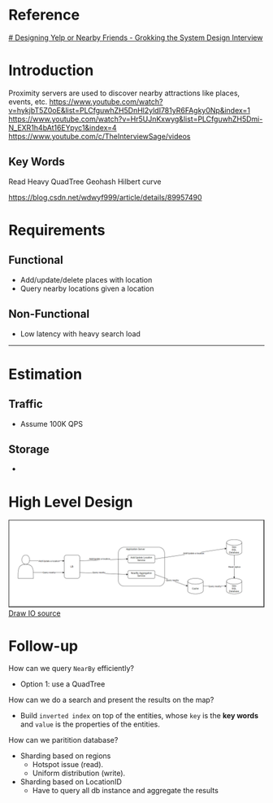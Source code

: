 # Reference

[# Designing Yelp or Nearby Friends - Grokking the System Design Interview](https://www.educative.io/courses/grokking-the-system-design-interview/B8rpM8E16LQ)

# Introduction
Proximity servers are used to discover nearby attractions like places, events, etc.
https://www.youtube.com/watch?v=hykjbT5Z0oE&list=PLCfguwhZH5DnHl2yldI781yR6FAgky0Np&index=1
https://www.youtube.com/watch?v=Hr5UJnKxwyg&list=PLCfguwhZH5Dmi-N_EXR1h4bAt16EYpyc1&index=4
https://www.youtube.com/c/TheInterviewSage/videos

## Key Words
Read Heavy
QuadTree
Geohash
Hilbert curve

https://blog.csdn.net/wdwyf999/article/details/89957490


# Requirements
## **Functional**
- Add/update/delete places with location
- Query nearby locations given a location

## **Non-Functional**
- Low latency with heavy search load

---
# Estimation
## **Traffic**
- Assume 100K QPS

## **Storage**
-

# High Level Design
![POI](https://raw.githubusercontent.com/lambda826/My-Notebook/master/08%20Distributed%20System/01%20System%20Design/02%20System%20Design%20Demos/resource/POI.png)
[Draw IO source](https://app.diagrams.net/#G1HA21GylJ42Z1oZyYARWOKjJJ4f9iuiUc)

# Follow-up
How can we query `NearBy` efficiently?
 - Option 1: use a QuadTree

How can we do a search and present the results on the map?
 - Build `inverted index` on top of the entities, whose `key` is the **key words** and `value` is the properties of the entities.

How can we paritition database?
 - Sharding based on regions
	 - Hotspot issue (read).
	 - Uniform distribution (write). 
 - Sharding based on LocationID
	 - Have to query all db instance and aggregate the results
<!--stackedit_data:
eyJoaXN0b3J5IjpbLTIwNjg1MDE2MjksMTY2MDQxMzM0NSwtOT
Q3ODgyNTcxLDEyOTEwOTQ5MjYsLTEwNTk1NjU2MDcsLTE1MjM1
NzY5OTMsLTg0ODIyMzUwMl19
-->